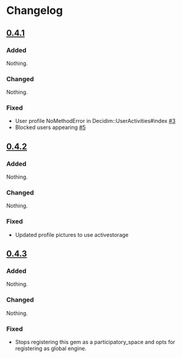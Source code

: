 # Changelog
## [0.4.1](https://github.com/basicavisual/decidim-members/tree/0.4.1)

### Added

Nothing.

### Changed

Nothing.

### Fixed

- User profile NoMethodError in Decidim::UserActivities#index [\#3](https://github.com/basicavisual/decidim-members/issues/3)
- Blocked users appearing [\#5](https://github.com/basicavisual/decidim-members/issues/5)

## [0.4.2](https://github.com/basicavisual/decidim-members/tree/0.4.2)

### Added

Nothing.

### Changed

Nothing.

### Fixed

- Updated profile pictures to use activestorage

## [0.4.3](https://github.com/basicavisual/decidim-members/tree/0.4.3)

### Added

Nothing.

### Changed

Nothing.

### Fixed

- Stops registering this gem as a participatory_space and opts for registering as global engine. 
